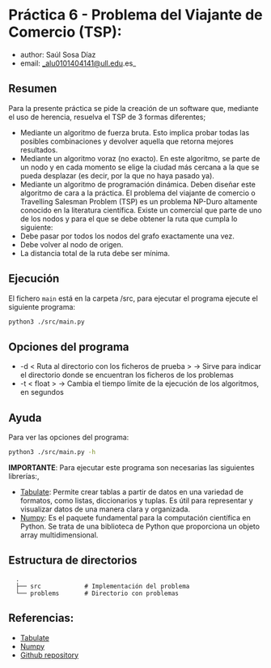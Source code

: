 # Práctica 6 - Problema del Viajante de Comercio (TSP): 
* author: Saúl Sosa Díaz
* email: _alu0101404141@ull.edu.es_

## Resumen
Para la presente práctica se pide la creación de un software que, mediante el uso de herencia, resuelva el TSP de 3 formas diferentes;
 * Mediante un algoritmo de fuerza bruta. Esto implica probar todas las posibles combinaciones y devolver aquella que retorna mejores resultados.
 * Mediante un algoritmo voraz (no exacto). En este algoritmo, se parte de un nodo y en cada momento se elige la ciudad más cercana a la que se pueda desplazar (es decir, por la que no haya pasado ya).
 * Mediante un algoritmo de programación dinámica. Deben diseñar este algoritmo de cara a la práctica.
El problema del viajante de comercio o Travelling Salesman Problem (TSP) es un problema NP-Duro altamente conocido en la literatura científica. Existe un comercial que parte de uno de los nodos y para el que se debe obtener la ruta que cumpla lo siguiente:
 * Debe pasar por todos los nodos del grafo exactamente una vez.
 * Debe volver al nodo de origen.
 * La distancia total de la ruta debe ser mínima.


## Ejecución
El fichero `main` está en la carpeta /src, para ejecutar el programa ejecute el siguiente programa:
```BASH
python3 ./src/main.py
```

## Opciones del programa
 * -d < Ruta al directorio con los ficheros de prueba > -> Sirve para indicar el directorio donde se encuentran los ficheros de los problemas
 * -t < float > -> Cambia el tiempo límite de la ejecución de los algoritmos, en segundos

## Ayuda
Para ver las opciones del programa:
```BASH
python3 ./src/main.py -h
```



**IMPORTANTE**: Para ejecutar este programa son necesarias las siguientes librerías:,
* [Tabulate](https://pypi.org/project/tabulate/): Permite crear tablas a partir de datos en una variedad de formatos, como listas, diccionarios y tuplas. Es útil para representar y visualizar datos de una manera clara y organizada.
* [Numpy](https://numpy.org/doc/stable/index.html): Es el paquete fundamental para la computación científica en Python. Se trata de una biblioteca de Python que proporciona un objeto array multidimensional.


## Estructura de directorios
```
  .
  ├── src            # Implementación del problema
  └── problems       # Directorio con problemas
```

## Referencias:
* [Tabulate](https://pypi.org/project/tabulate/)
* [Numpy](https://numpy.org/doc/stable/index.html)
* [Github repository](https://github.com/Saul-Sosa-Diaz/Diseno-y-analisis-de-algoritmos.git)


[Python website]: <https://www.python.org/downloads/>
